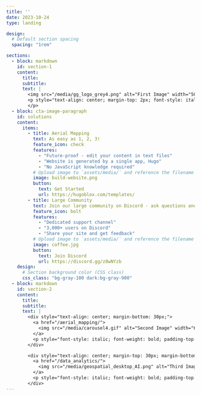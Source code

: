 ```yaml
---
title: ''
date: 2023-10-24
type: landing

design:
  # Default section spacing
  spacing: "1rem"

sections:
  - block: markdown
    id: section-1
    content:
      title: 
      subtitle: 
      text: |
        <img src="/media/gg_logo_grey4.png" alt="First Image" width="500">
        <p style="text-align: center; margin-top: 2px; font-style: italic;">
        </p>
  - block: cta-image-paragraph
    id: solutions
    content:
      items:
        - title: Aerial Mapping
          text: As easy as 1, 2, 3!
          feature_icon: check
          features:
            - "Future-proof - edit your content in text files"
            - "Website is generated by a single app, Hugo"
            - "No JavaScript knowledge required"
          # Upload image to `assets/media/` and reference the filename here
          image: build-website.png
          button:
            text: Get Started
            url: https://hugoblox.com/templates/
        - title: Large Community
          text: Join our large community on Discord - ask questions and get live responses
          feature_icon: bolt
          features:
            - "Dedicated support channel"
            - "3,000+ users on Discord"
            - "Share your site and get feedback"
          # Upload image to `assets/media/` and reference the filename here
          image: coffee.jpg
          button:
            text: Join Discord
            url: https://discord.gg/z8wNYzb
    design:
      # Section background color (CSS class)
      css_class: "bg-gray-100 dark:bg-gray-900"
  - block: markdown
    id: section-2
    content:
      title: 
      subtitle: 
      text: |
        <div style="text-align: center; margin-bottom: 30px;">
          <a href="/aerial_mapping/">
            <img src="/media/carousel4.gif" alt="Second Image" width="600" style="display: block;">
          </a>
          <p style="font-style: italic; font-weight: bold; padding-top: 2px; line-height: 1.2;">Aerial Mapping</p>
        </div>

        <div style="text-align: center; margin-top: 30px; margin-bottom: 15px;">
          <a href="/data_analytics/">
            <img src="/media/geospatial_desktop_AI.png" alt="Third Image" width="600" style="display: block;">
          </a>
          <p style="font-style: italic; font-weight: bold; padding-top: 2px; line-height: 1.2;">Data Analytics & ML</p>
        </div>
---
```

